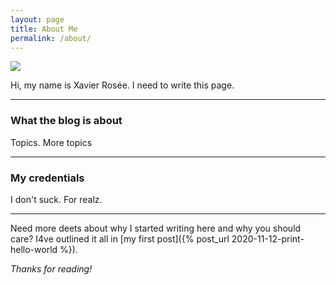 ```yaml
---
layout: page
title: About Me
permalink: /about/
---
```


![](https://media.giphy.com/media/3oEjI99ZdyZRE9Dw5O/giphy.gif)

Hi, my name is Xavier Rosée. I need to write this page.

---

### What the blog is about

Topics. More topics

---

### My credentials

I don't suck. For realz.

---

Need more deets about why I started writing here and why you should care? I4ve outlined it all in [my first post]({% post_url 2020-11-12-print-hello-world %}).

_Thanks for reading!_
